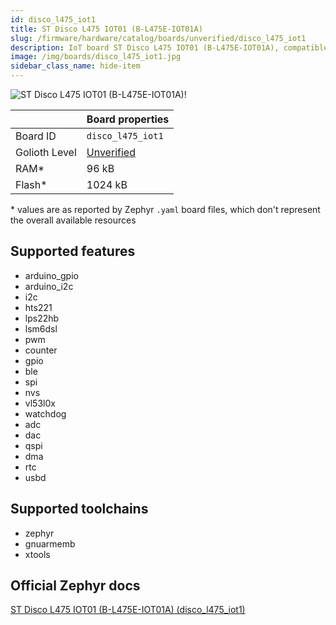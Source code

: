 ```yaml
---
id: disco_l475_iot1
title: ST Disco L475 IOT01 (B-L475E-IOT01A)
slug: /firmware/hardware/catalog/boards/unverified/disco_l475_iot1
description: IoT board ST Disco L475 IOT01 (B-L475E-IOT01A), compatible with Golioth at unverified level.
image: /img/boards/disco_l475_iot1.jpg
sidebar_class_name: hide-item
---
```


[//]: # (This is an auto-generated file, do not edit! Changes to it will be lost upon re-generation)

![ST Disco L475 IOT01 (B-L475E-IOT01A)!](/img/boards/disco_l475_iot1.jpg "ST Disco L475 IOT01 (B-L475E-IOT01A)")

|                | Board properties     |
| -------------  | -------------------- |
| Board ID       | `disco_l475_iot1` |
| Golioth Level  | [Unverified](/firmware/hardware#unverified-boards) |
| RAM*           | 96 kB |
| Flash*         | 1024 kB |

\* values are as reported by Zephyr `.yaml` board files, which don't represent the overall available resources



## Supported features

* arduino_gpio
* arduino_i2c
* i2c
* hts221
* lps22hb
* lsm6dsl
* pwm
* counter
* gpio
* ble
* spi
* nvs
* vl53l0x
* watchdog
* adc
* dac
* qspi
* dma
* rtc
* usbd

## Supported toolchains

* zephyr
* gnuarmemb
* xtools

## Official Zephyr docs

[ST Disco L475 IOT01 (B-L475E-IOT01A) (disco_l475_iot1)](https://docs.zephyrproject.org/latest/boards/st/disco_l475_iot1/doc/index.html)
